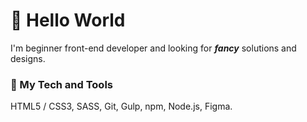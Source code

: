 # :milky_way: Hello World
I'm beginner front-end developer and looking for **_fancy_** solutions and designs.

### :nut_and_bolt: My Tech and Tools
HTML5 / CSS3, SASS, Git, Gulp, npm, Node.js, Figma.
